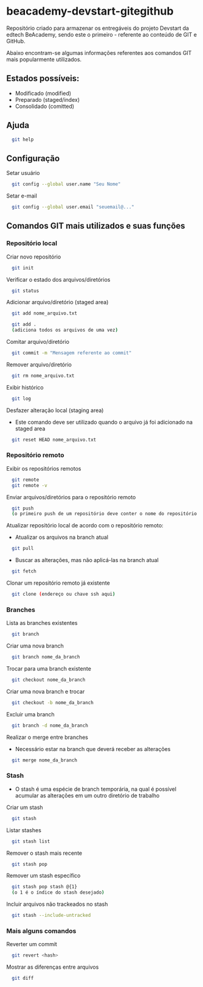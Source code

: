 # beacademy-devstart-gitegithub
Repositório criado para armazenar os entregáveis do projeto Devstart da edtech BeAcademy, sendo este o primeiro - referente ao conteúdo de GIT e GitHub.

Abaixo encontram-se algumas informações referentes aos comandos GIT mais popularmente utilizados.

## Estados possíveis:

- Modificado (modified)
- Preparado (staged/index)
- Consolidado (comitted)

## Ajuda

```bash
  git help 
```

## Configuração

Setar usuário

```bash
  git config --global user.name "Seu Nome"
```

Setar e-mail 

```bash
  git config --global user.email "seuemail@..."
```

## Comandos GIT mais utilizados e suas funções

### Repositório local 

Criar novo repositório

```bash
  git init
```

Verificar o estado dos arquivos/diretórios

```bash
  git status
```

Adicionar arquivo/diretório (staged area)

```bash
  git add nome_arquivo.txt

  git add . 
  (adiciona todos os arquivos de uma vez)
```

Comitar arquivo/diretório

```bash
  git commit -m "Mensagem referente ao commit"
```

Remover arquivo/diretório

```bash
  git rm nome_arquivo.txt
```

Exibir histórico

```bash
  git log
```

Desfazer alteração local (staging area) 
- Este comando deve ser utilizado quando o arquivo já foi adicionado na staged area

```bash
  git reset HEAD nome_arquivo.txt
```

### Repositório remoto

Exibir os repositórios remotos

```bash
  git remote
  git remote -v
```

Enviar arquivos/diretórios para o repositório remoto

```bash
  git push 
  (o primeiro push de um repositório deve conter o nome do repositório remoto e a branch)
```

Atualizar repositório local de acordo com o repositório remoto:

- Atualizar os arquivos na branch atual

```bash
  git pull 
```

- Buscar as alterações, mas não aplicá-las na branch atual

```bash
  git fetch
```

Clonar um repositório remoto já existente

```bash
  git clone (endereço ou chave ssh aqui)
```

### Branches

Lista as branches existentes 

```bash
  git branch
```

Criar uma nova branch

```bash
  git branch nome_da_branch
```

Trocar para uma branch existente

```bash
  git checkout nome_da_branch
```

Criar uma nova branch e trocar

```bash
  git checkout -b nome_da_branch
```

Excluir uma branch 

```bash
  git branch -d nome_da_branch 
```

Realizar o merge entre branches
- Necessário estar na branch que deverá receber as alterações

```bash
  git merge nome_da_branch 
```

### Stash 

- O stash é uma espécie de branch temporária, 
  na qual é possível acumular as alterações em um outro diretório de trabalho

Criar um stash 

```bash
  git stash 
```

Listar stashes 

```bash
  git stash list 
```

Remover o stash mais recente 

```bash
  git stash pop 
```

Remover um stash específico

```bash
  git stash pop stash @{1}
  (o 1 é o índice do stash desejado)
```

Incluir arquivos não trackeados no stash 

```bash
  git stash --include-untracked
```

### Mais alguns comandos 

Reverter um commit 

```bash
  git revert <hash> 
```

Mostrar as diferenças entre arquivos

```bash
  git diff 
```
